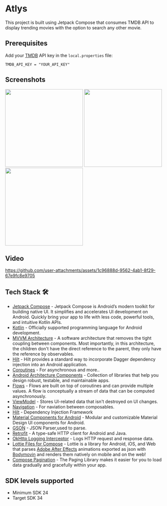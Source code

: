 # Atlys
This project is built using Jetpack Compose that consumes TMDB API to display trending movies with the option to search any other movie.

## Prerequisites
Add your [TMDB](https://www.themoviedb.org/) API key in the `local.properties` file:
```
TMDB_API_KEY = "YOUR_API_KEY"
```
## Screenshots

<img src="https://github.com/user-attachments/assets/d0f8e377-f382-4e5a-9cab-fdad6090f2cb" width="250" /> 

<img src="https://github.com/user-attachments/assets/76c1c05f-6c12-4aa6-a7f2-1f06132f9241" width="250" />

<img src="https://github.com/user-attachments/assets/62fa8d48-2a91-4727-bc6c-d9cc9b23ff38" width="250" />

## Video

https://github.com/user-attachments/assets/1c96888d-9562-4ab1-8f29-67e9fc8e9705


## Tech Stack 🛠
- [Jetpack Compose](https://developer.android.com/jetpack/compose/) - Jetpack Compose is Android’s modern toolkit for building native UI. It simplifies and accelerates UI development on Android. Quickly bring your app to life with less code, powerful tools, and intuitive Kotlin APIs.
- [Kotlin](https://kotlinlang.org/) - Officially supported programming language for Android development.
- [MVVM Architecture](https://developer.android.com/topic/architecture) - A software architecture that removes the tight coupling between components. Most importantly, in this architecture, the children don't have the direct reference to the parent, they only have the reference by observables.
- [Hilt](https://dagger.dev/hilt/) - Hilt provides a standard way to incorporate Dagger dependency injection into an Android application.
- [Coroutines](https://kotlinlang.org/docs/reference/coroutines-overview.html) - For asynchronous and more..
- [Android Architecture Components](https://developer.android.com/topic/libraries/architecture) - Collection of libraries that help you design robust, testable, and maintainable apps.
- [Flows](https://developer.android.com/kotlin/flow) - Flows are built on top of coroutines and can provide multiple values. A flow is conceptually a stream of data that can be computed asynchronously.
- [ViewModel](https://developer.android.com/topic/libraries/architecture/viewmodel) - Stores UI-related data that isn't destroyed on UI changes.
- [Navigation](https://developer.android.com/jetpack/compose/navigation) - For naviation between composables.
- [Hilt](https://dagger.dev/hilt/) - Dependency Injection Framework
- [Material Components for Android](https://github.com/material-components/material-components-android) - Modular and customizable Material Design UI components for Android.
- [GSON](https://github.com/square/gson) - JSON Parser,used to parse.
- [Retrofit](https://github.com/square/retrofit) - A type-safe HTTP client for Android and Java.
- [OkHttp Logging Interceptor](https://github.com/square/okhttp/blob/master/okhttp-logging-interceptor/README.md) - Logs HTTP request and response data.
- [Lottie Files for Compose](https://github.com/airbnb/lottie) - Lottie is a library for Android, iOS, and Web that parses [Adobe After Effects](http://www.adobe.com/products/aftereffects.html) animations exported as json with [Bodymovin](https://github.com/airbnb/lottie-web) and renders them natively on mobile and on the web!
- [Compose Pagination](https://developer.android.com/jetpack/androidx/releases/paging) - The Paging Library makes it easier for you to load data gradually and gracefully within your app.

SDK levels supported
--------------------
- Minimum SDK 24
- Target SDK 34
